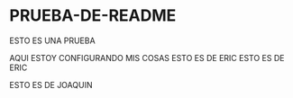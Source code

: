# PRUEBA-DE-README
ESTO ES UNA PRUEBA


AQUI ESTOY CONFIGURANDO MIS COSAS
ESTO ES DE ERIC
ESTO ES DE ERIC

ESTO ES DE JOAQUIN

